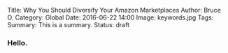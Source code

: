 Title: Why You Should Diversify Your Amazon Marketplaces
Author: Bruce O.
Category: Global
Date: 2016-06-22 14:00
Image: keywords.jpg
Tags:
Summary: This is a summary.
Status: draft

### Hello.

